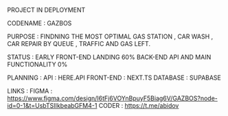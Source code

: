 PROJECT IN DEPLOYMENT

CODENAME : GAZBOS

PURPOSE : FINDNING THE MOST OPTIMAL GAS STATION , CAR WASH , CAR REPAIR BY QUEUE , TRAFFIC AND GAS LEFT.

STATUS : EARLY FRONT-END LANDING 60% BACK-END API AND MAIN FUNCTIONALITY 0%

PLANNING :
  API : HERE.API
  FRONT-END : NEXT.TS
  DATABASE : SUPABASE 

LINKS : 
  FIGMA : https://www.figma.com/design/I6tFj6VOYnBpuyF5Biag6V/GAZBOS?node-id=0-1&t=UsbTSIIkbeabGFM4-1
  CODER : https://t.me/abidov
  